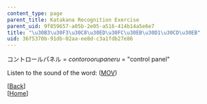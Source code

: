 ```yaml
---
content_type: page
parent_title: Katakana Recognition Exercise
parent_uid: 9f859657-a05b-2e05-a516-414b14a5e6e7
title: "\u30B3\u30F3\u30C8\u30ED\u30FC\u30EB\u30D1\u30CD\u30EB"
uid: 36f5370b-91db-02aa-ee8d-c3a1fdb27e86
---
```


コントロールパネル = _contoroorupaneru_ = "control panel"

Listen to the sound of the word: ([MOV](http://www.archive.org/download/MITRES21F.01S10_KATAKANA_EXERCISES/word12.mov))

  
\[[Back](/resources/res-21g-01-kana-spring-2010/katakana/katakana-recognition-exercise)\]  
\[[Home](/resources/res-21g-01-kana-spring-2010/katakana)\]